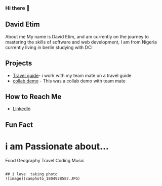 ### Hi there 👋

## David Etim 
About me 
My name is David Etim, and am currently on the journey to mastering the skills of software and web development, 
I am from Nigeria currently living in berlin
studying with DCI

   ## Projects

   - [Travel guide](https://github.com/VadimSchebanech/Travel-Guide.git)- i work with my team mate on a travel guide
   - [collab demo](https://github.com/WD24-E04/collab-demo.git) - This was a collab demo with team mate

   ## How to Reach Me

   - [LinkedIn](linkedin.com/in/davidedwin)
   
  ## Fun Fact

# i am Passionate about...
Food
Geography
Travel
Coding
Music  
   ```

## i love  taking photo
![image](camphoto_1804928587.JPG)

